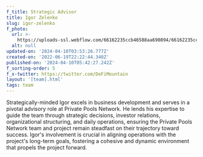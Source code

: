 ```yaml
---
f_title: Strategic Advisor
title: Igor Zelenko
slug: igor-zelenko
f_photo:
  url: >-
    https://uploads-ssl.webflow.com/66162235ccb46588aa690894/66162235ccb46588aa69089c_igor-v2.jpg
  alt: null
updated-on: '2024-04-10T03:53:26.777Z'
created-on: '2022-06-19T22:22:44.340Z'
published-on: '2024-04-10T05:42:27.242Z'
f_sorting-order: 5
f_x-twitter: https://twitter.com/DeFiMountain
layout: '[team].html'
tags: team
---
```


Strategically-minded Igor excels in business development and serves in a pivotal advisory role at Private Pools Network. He lends his expertise to guide the team through strategic decisions, investor relations, organizational structuring, and daily operations, ensuring the Private Pools Network team and project remain steadfast on their trajectory toward success. Igor's involvement is crucial in aligning operations with the project's long-term goals, fostering a cohesive and dynamic environment that propels the project forward.
